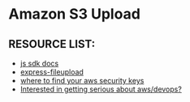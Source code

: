 # Amazon S3 Upload

## RESOURCE LIST:

* [js sdk docs](https://aws.amazon.com/sdk-for-node-js/)
* [express-fileupload](https://www.npmjs.com/package/express-fileupload)
* [where to find your aws security keys](https://console.aws.amazon.com/iam/home?#/security_credential)
* [Interested in getting serious about aws/devops?](https://linuxacademy.com/)
